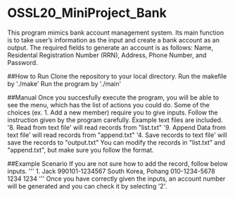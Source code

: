 # OSSL20_MiniProject_Bank
This program mimics bank account management system. Its main function is to take user’s information as the input and create a bank account as an output. The required fields to generate an account is as follows: Name, Residental Registration Number (RRN), Address, Phone Number, and Password.

##How to Run
Clone the repository to your local directory.
Run the makefile by './make'
Run the program by './main'

##Manual
Once you succesfully execute the program, you will be able to see the menu, which has the list of actions you could do. 
Some of the choices (ex. 1. Add a new member) require you to give inputs. Follow the instruction given by the program carefully.
Example text files are included. 
'8. Read from text file' will read records from "list.txt"
'9. Append Data from text file' will read records from "append.txt"
'4. Save records to text file' will save the records to "output.txt"
You can modify the records in "list.txt" and "append.txt", but make sure you follow the format. 

##Example Scenario
If you are not sure how to add the record, follow below inputs. 
'''
1.
Jack
990101-1234567
South Korea, Pohang
010-1234-5678
1234
1234
'''
Once you have correctly given the inputs, an account number will be generated and you can check it by selecting '2'.
